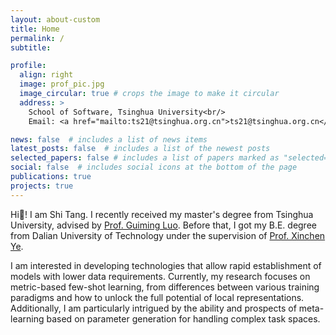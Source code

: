 ```yaml
---
layout: about-custom
title: Home
permalink: /
subtitle:

profile:
  align: right
  image: prof_pic.jpg
  image_circular: true # crops the image to make it circular
  address: >
    School of Software, Tsinghua University<br/>
    Email: <a href="mailto:ts21@tsinghua.org.cn">ts21@tsinghua.org.cn</a>

news: false  # includes a list of news items
latest_posts: false  # includes a list of the newest posts
selected_papers: false # includes a list of papers marked as "selected={true}"
social: false  # includes social icons at the bottom of the page
publications: true
projects: true
---
```


Hi👋! I am Shi Tang. I recently received my master's degree from Tsinghua University, advised by [Prof. Guiming Luo](https://www.thss.tsinghua.edu.cn/en/teacher/sse/guimingluo.htm). Before that, I got my B.E. degree from Dalian University of Technology under the supervision of [Prof. Xinchen Ye](http://faculty.dlut.edu.cn/yexinchen/en/index.htm).

I am interested in developing technologies that allow rapid establishment of models with lower data requirements.
Currently, my research focuses on metric-based few-shot learning, from differences between various training paradigms and how to unlock the full potential of local representations.
Additionally, I am particularly intrigued by the ability and prospects of meta-learning based on parameter generation for handling complex task spaces.

<!-- Write your biography here. Tell the world about yourself. Link to your favorite [subreddit](http://reddit.com). You can put a picture in, too. The code is already in, just name your picture `prof_pic.jpg` and put it in the `img/` folder.

Put your address / P.O. box / other info right below your picture. You can also disable any of these elements by editing `profile` property of the YAML header of your `_pages/about.md`. Edit `_bibliography/papers.bib` and Jekyll will render your [publications page](/al-folio/publications/) automatically.

Link to your social media connections, too. This theme is set up to use [Font Awesome icons](http://fortawesome.github.io/Font-Awesome/) and [Academicons](https://jpswalsh.github.io/academicons/), like the ones below. Add your Facebook, Twitter, LinkedIn, Google Scholar, or just disable all of them. -->

